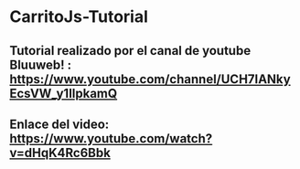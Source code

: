 # CarritoJs-Tutorial

## Tutorial realizado por el canal de youtube Bluuweb! : https://www.youtube.com/channel/UCH7IANkyEcsVW_y1IlpkamQ
## Enlace del video: https://www.youtube.com/watch?v=dHqK4Rc6Bbk

